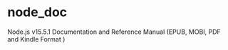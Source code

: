 # node_doc
Node.js v15.5.1 Documentation and Reference Manual (EPUB, MOBI, PDF and Kindle Format )

